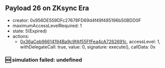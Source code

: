 ## Payload 26 on ZKsync Era

- creator: 0x956DE559DFc27678FD69d4f49f485196b50BDD0F
- maximumAccessLevelRequired: 1
- state: 5(Expired)
- actions:
  - [0x36aCeb96614194Ba9c9fAf55FfFea4cA7262691c](https://era.zksync.network//tx/0x36aCeb96614194Ba9c9fAf55FfFea4cA7262691c), accessLevel: 1, withDelegateCall: true, value: 0, signature: execute(), callData: 0x

### :sos: simulation failed: undefined
